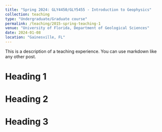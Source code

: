 ```yaml
---
title: "Spring 2024: GLY4450/GLY5455 - Introduction to Geophysics"
collection: teaching
type: "Undergraduate/Graduate course"
permalink: /teaching/2015-spring-teaching-1
venue: "University of Florida, Department of Geological Sciences"
date: 2024-01-08
location: "Gainesville, FL"
---
```


This is a description of a teaching experience. You can use markdown like any other post.

Heading 1
======

Heading 2
======

Heading 3
======
